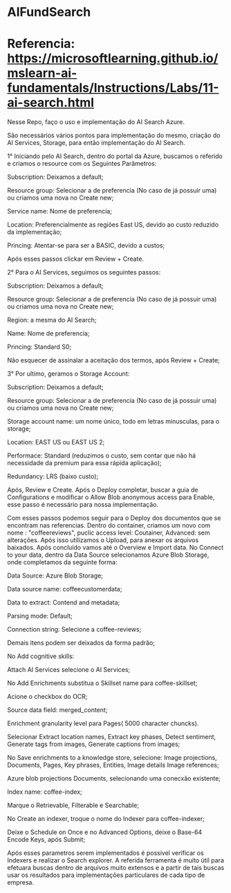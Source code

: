 # AIFundSearch
# Referencia: https://microsoftlearning.github.io/mslearn-ai-fundamentals/Instructions/Labs/11-ai-search.html

Nesse Repo, faço o uso e implementação do AI Search Azure.

São necessários vários pontos para implementação do mesmo, criação do AI Services, Storage, para então implementação do AI Search.

1° Iniciando pelo AI Search, dentro do portal da Azure, buscamos o referido e criamos o resource com os Seguintes Parâmetros:

Subscription: Deixamos a default;

Resource group: Selecionar a de preferencia (No caso de já possuir uma) ou criamos uma nova no Create new;

Service name: Nome de preferencia;

Location: Preferencialmente as regiões East US, devido ao custo reduzido da implementação;

Princing: Atentar-se para ser a BASIC, devido a custos;

Após esses passos clickar em Review + Create.

2° Para o AI Services, seguimos os seguintes passos:

Subscription: Deixamos a default;

Resource group: Selecionar a de preferencia (No caso de já possuir uma) ou criamos uma nova no Create new;

Region: a mesma do AI Search;

Name: Nome de preferencia;

Princing: Standard S0;

Não esquecer de assinalar a aceitação dos termos, após  Review + Create;

3° Por ultimo, geramos o Storage Account: 

Subscription: Deixamos a default;

Resource group: Selecionar a de preferencia (No caso de já possuir uma) ou criamos uma nova no Create new;

Storage account name: um nome único, todo em letras minusculas, para o storage;

Location: EAST US ou EAST US 2;

Performace: Standard (reduzimos o custo, sem contar que não há necessidade da premium para essa rápida aplicação);

Redundancy: LRS (baixo custo);

Após, Review e Create. Após o Deploy completar, buscar a guia de Configurations e modificar o Allow Blob anonymous access para Enable, esse passo é necessário para nossa implementação.

Com esses passos podemos seguir para o Deploy dos documentos que se encontram nas referencias.
Dentro do container, criamos um novo com nome : "coffeereviews", puclic access level: Coutainer, Advanced: sem alterações. Após isso utilizamos o Upload, para anexar os arquivos baixados. Após concluído vamos até o Overview e Import data.
No Connect to your data, dentro da Data Source selecionamos Azure Blob Storage, onde completamos da seguinte forma:

Data Source: Azure Blob Storage;

Data source name: coffeecustomerdata;

Data to extract: Contend and metadata;

Parsing mode: Default;

Connection string: Selecione a coffee-reviews;

Demais itens podem ser deixados da forma padrão;

No Add cognitive skills: 

Attach AI Services selecione o AI Services;

No Add Enrichments substitua o Skillset name para coffee-skillset;

Acione o checkbox do OCR;

Source data field: merged_content;

Enrichment granularity level para Pages( 5000 character chuncks).

Selecionar Extract location names, Extract key phases, Detect sentiment, Generate tags from images, Generate captions from images;

No Save enrichments to a knowledge store, selecione: Image projections, Documents, Pages, Key phrases, Entities, Image details Image references;

Azure blob projections Documents, selecionando uma conecxão existente;

Index name: coffee-index;

Marque o Retrievable, Filterable e Searchable;

No Create an indexer, troque o nome do Indexer para coffee-indexer;

Deixe o Schedule on Once e no Advanced Options, deixe o Base-64 Encode Keys, após Submit;

Após esses parametros serem implementados é possivel verificar os Indexers e realizar o Search explorer.
A referida ferramenta é muito útil para efetuara buscas dentro de arquivos muito extensos e a partir de tais buscas usar os resultados para implementações particulares de cada tipo de empresa.












